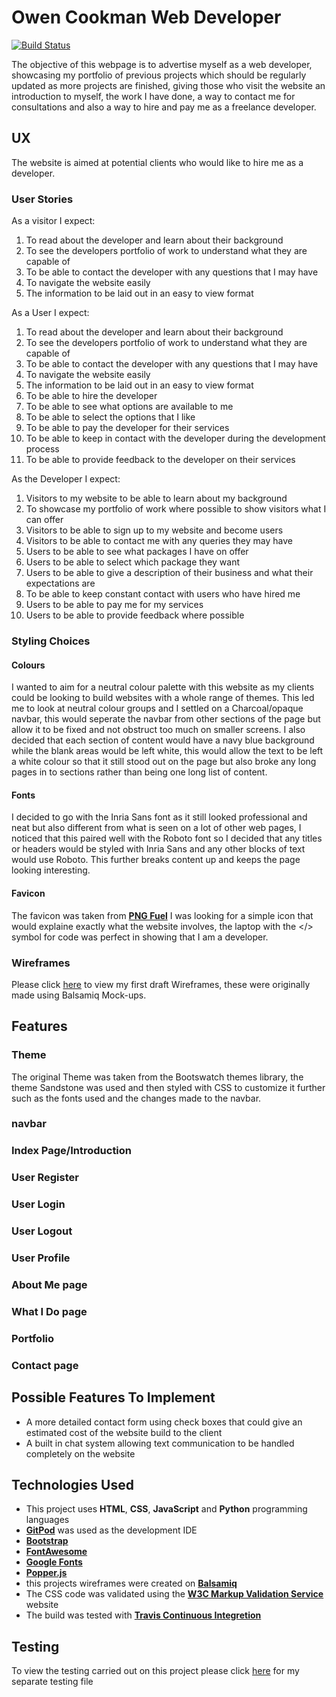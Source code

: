 Owen Cookman Web Developer
======
[![Build Status](https://travis-ci.com/OwenCookman/owen-webdev.svg?branch=master)](https://travis-ci.com/OwenCookman/owen-webdev)

The objective of this webpage is to advertise myself as a web developer, showcasing my portfolio of previous projects which should be regularly updated as more projects are finished, giving those who visit the website an introduction to myself, the work I have done, a way to contact me for consultations and also a way to hire and pay me as a freelance developer.

## UX

The website is aimed at potential clients who would like to hire me as a developer.

### User Stories

As a visitor I expect:
1. To read about the developer and learn about their background
2. To see the developers portfolio of work to understand what they are capable of
3. To be able to contact the developer with any questions that I may have
4. To navigate the website easily
5. The information to be laid out in an easy to view format

As a User I expect:
1. To read about the developer and learn about their background
2. To see the developers portfolio of work to understand what they are capable of
3. To be able to contact the developer with any questions that I may have
4. To navigate the website easily
5. The information to be laid out in an easy to view format
6. To be able to hire the developer
7. To be able to see what options are available to me
8. To be able to select the options that I like
9. To be able to pay the developer for their services
10. To be able to keep in contact with the developer during the development process
11. To be able to provide feedback to the developer on their services

As the Developer I expect:
1. Visitors to my website to be able to learn about my background
2. To showcase my portfolio of work where possible to show visitors what I can offer
3. Visitors to be able to sign up to my website and become users
4. Visitors to be able to contact me with any queries they may have
5. Users to be able to see what packages I have on offer
6. Users to be able to select which package they want
7. Users to be able to give a description of their business and what their expectations are
8. To be able to keep constant contact with users who have hired me
9. Users to be able to pay me for my services
10. Users to be able to provide feedback where possible

### Styling Choices

#### Colours
I wanted to aim for a neutral colour palette with this website as my clients could be looking to build websites with 
a whole range of themes. This led me to look at neutral colour groups and I settled on a Charcoal/opaque navbar, this 
would seperate the navbar from other sections of the page but allow it to be fixed and not obstruct too much on smaller
screens. I also decided that each section of content would have a navy blue background while the blank areas would be 
left white, this would allow the text to be left a white colour so that it still stood out on the page but also broke 
any long pages in to sections rather than being one long list of content.

#### Fonts
I decided to go with the Inria Sans font as it still looked professional and neat but also different from what is seen
on a lot of other web pages, I noticed that this paired well with the Roboto font so I decided that any titles or headers
would be styled with Inria Sans and any other blocks of text would use Roboto. This further breaks content up and keeps 
the page looking interesting.

#### Favicon
The favicon was taken from [**PNG Fuel**](https://www.pngfuel.com/free-png/fdyur) I was looking for a simple icon that
would explaine exactly what the website involves, the laptop with the </> symbol for code was perfect in showing that I 
am a developer. 

### Wireframes 

Please click [here](wireframes) to view my first draft Wireframes, these were originally made using Balsamiq Mock-ups.

## Features

### Theme

The original Theme was taken from the Bootswatch themes library, the theme Sandstone was used and then styled with CSS to 
customize it further such as the fonts used and the changes made to the navbar.

### navbar

### Index Page/Introduction

### User Register

### User Login

### User Logout

### User Profile

### About Me page

### What I Do page

### Portfolio

### Contact page

## Possible Features To Implement
- A more detailed contact form using check boxes that could give an estimated cost of the website build to the client
- A built in chat system allowing text communication to be handled completely on the website

## Technologies Used

- This project uses **HTML**, **CSS**, **JavaScript** and **Python** programming languages
- [**GitPod**](https://www.gitpod.io/) was used as the development IDE
- [**Bootstrap**](https://getbootstrap.com/)
- [**FontAwesome**](https://fontawesome.com/)
- [**Google Fonts**](https://fonts.google.com/)
- [**Popper.js**](https://popper.js.org/)
- this projects wireframes were created on [**Balsamiq**](https://balsamiq.com/)
- The CSS code was validated using the [**W3C Markup Validation Service**](https://validator.w3.org/) website
- The build was tested with [**Travis Continuous Integretion**](https://travis-ci.org/)

## Testing

To view the testing carried out on this project please click [here](TESTING.md) for my separate testing file